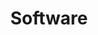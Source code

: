 ---
title: Software
description: Learn about the different type of software vtubers use
pubDate: 2023-12-01T16:37:41.978Z
---
